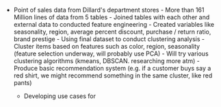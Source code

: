  - Point of sales data from Dillard's department stores
        - More than 161 Million lines of data from 5 tables
        - Joined tables with each other and external data to conducted feature engineering 
            - Created variables like seasonality, region, average percent discount, purchase / return ratio, brand prestige
        - Using final dataset to conduct clustering analysis
            - Cluster items based on features such as color, region, seasonality (feature selection underway, will probably use PCA)
            - Will try various clustering algorithms (kmeans, DBSCAN. researching more atm)
            - Produce basic recommendation system (e.g. if a customer buys say a red shirt, we might recommend something in the same cluster, like red pants)
    
    - Developing use cases for 
